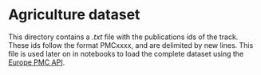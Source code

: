 # Agriculture dataset
This directory contains a _.txt_ file with the publications ids of the track. These ids follow the format PMCxxxx, and are delimited by new lines. This file is used later on in notebooks to load the complete dataset using the [Europe PMC API](https://europepmc.org/RestfulWebService).
